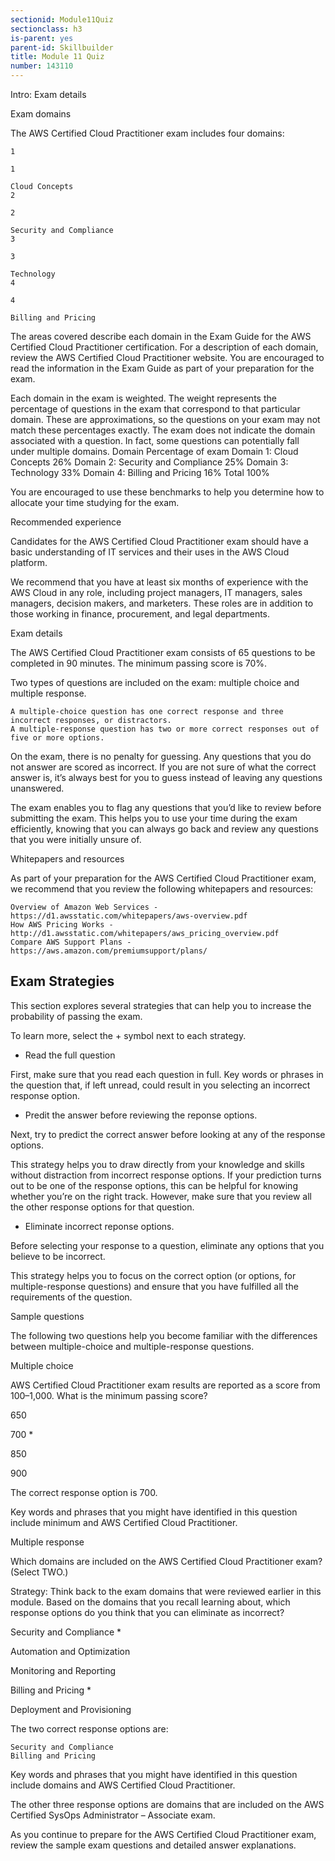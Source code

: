 ```yaml
---
sectionid: Module11Quiz
sectionclass: h3
is-parent: yes
parent-id: Skillbuilder
title: Module 11 Quiz
number: 143110
---
```



Intro:
Exam details

Exam domains

The AWS Certified Cloud Practitioner exam includes four domains:

    1

    1

    Cloud Concepts
    2

    2

    Security and Compliance
    3

    3

    Technology
    4

    4

    Billing and Pricing

The areas covered describe each domain in the Exam Guide for the AWS Certified Cloud Practitioner certification. For a description of each domain, review the AWS Certified Cloud Practitioner website. You are encouraged to read the information in the Exam Guide as part of your preparation for the exam.

Each domain in the exam is weighted. The weight represents the percentage of questions in the exam that correspond to that particular domain. These are approximations, so the questions on your exam may not match these percentages exactly. The exam does not indicate the domain associated with a question. In fact, some questions can potentially fall under multiple domains.
Domain	Percentage of exam
Domain 1: Cloud Concepts	26%
Domain 2: Security and Compliance	25%
Domain 3: Technology	33%
Domain 4: Billing and Pricing	16%
Total	100%

You are encouraged to use these benchmarks to help you determine how to allocate your time studying for the exam.

Recommended experience

Candidates for the AWS Certified Cloud Practitioner exam should have a basic understanding of IT services and their uses in the AWS Cloud platform. 

We recommend that you have at least six months of experience with the AWS Cloud in any role, including project managers, IT managers, sales managers, decision makers, and marketers. These roles are in addition to those working in finance, procurement, and legal departments.

Exam details

The AWS Certified Cloud Practitioner exam consists of 65 questions to be completed in 90 minutes. The minimum passing score is 70%.

Two types of questions are included on the exam: multiple choice and multiple response.

    A multiple-choice question has one correct response and three incorrect responses, or distractors.
    A multiple-response question has two or more correct responses out of five or more options.

On the exam, there is no penalty for guessing. Any questions that you do not answer are scored as incorrect. If you are not sure of what the correct answer is, it’s always best for you to guess instead of leaving any questions unanswered.

The exam enables you to flag any questions that you’d like to review before submitting the exam. This helps you to use your time during the exam efficiently, knowing that you can always go back and review any questions that you were initially unsure of.

Whitepapers and resources

As part of your preparation for the AWS Certified Cloud Practitioner exam, we recommend that you review the following whitepapers and resources:

    Overview of Amazon Web Services - https://d1.awsstatic.com/whitepapers/aws-overview.pdf
    How AWS Pricing Works - http://d1.awsstatic.com/whitepapers/aws_pricing_overview.pdf
    Compare AWS Support Plans - https://aws.amazon.com/premiumsupport/plans/


## Exam Strategies

This section explores several strategies that can help you to increase the probability of passing the exam.

To learn more, select the + symbol next to each strategy.

- Read the full question

First, make sure that you read each question in full. Key words or phrases in the question that, if left unread, could result in you selecting an incorrect response option.

- Predit the answer before reviewing the reponse options.

Next, try to predict the correct answer before looking at any of the response options. 


This strategy helps you to draw directly from your knowledge and skills without distraction from incorrect response options. If your prediction turns out to be one of the response options, this can be helpful for knowing whether you’re on the right track. However, make sure that you review all the other response options for that question.

- Eliminate incorrect reponse options.

Before selecting your response to a question, eliminate any options that you believe to be incorrect. 


This strategy helps you to focus on the correct option (or options, for multiple-response questions) and ensure that you have fulfilled all the requirements of the question.




Sample questions

The following two questions help you become familiar with the differences between multiple-choice and multiple-response questions.

Multiple choice

AWS Certified Cloud Practitioner exam results are reported as a score from 100–1,000. What is the minimum passing score?

650

700 *

850

900

The correct response option is 700. 


Key words and phrases that you might have identified in this question include minimum and AWS Certified Cloud Practitioner.




Multiple response

Which domains are included on the AWS Certified Cloud Practitioner exam? (Select TWO.)


Strategy: Think back to the exam domains that were reviewed earlier in this module. Based on the domains that you recall learning about, which response options do you think that you can eliminate as incorrect?

Security and Compliance *

Automation and Optimization

Monitoring and Reporting

Billing and Pricing *

Deployment and Provisioning



The two correct response options are:

    Security and Compliance
    Billing and Pricing

Key words and phrases that you might have identified in this question include domains and AWS Certified Cloud Practitioner.


The other three response options are domains that are included on the AWS Certified SysOps Administrator – Associate exam.

As you continue to prepare for the AWS Certified Cloud Practitioner exam, review the sample exam questions and detailed answer explanations.